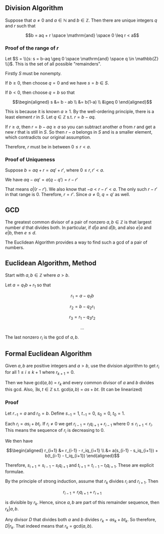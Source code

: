 ## Division Algorithm

Suppose that $a \neq 0$ and $a \in \mathbb{N}$ and $b \in \mathbb{Z}$. Then there are unique integers $q$ and $r$ such that 

$$b = aq + r \space \mathrm{and} \space 0 \leq r < a$$

### Proof of the range of $r$

Let $S = \\{s: s = b-aq \geq 0 \space \mathrm{and} \space q \in \mathbb{Z} \\}$. This is the set of all possible "remainders". 

Firstly $S$ must be nonempty.  

If $b \geq 0$, then choose $q=0$ and we have $s=b \in S$. 

If $b < 0$, then choose $q=b$ so that 

$$\begin{aligned}
s &= b - ab \\
&= b(1-a) \\
&\geq 0
\end{aligned}$$

This is because it is known $a \geq 1$. By the well-ordering principle, there is a least element $r$ in $S$. Let $q \in \mathbb{Z}$ s.t. $r = b-aq$. 

If $r \geq a$, then $r = b-aq \geq a$ so you can subtract another $a$ from $r$ and get a new $r$ that is still in $S$. So then $r-a$ belongs in $S$ and is a smaller element, which contradicts our original assumption. 

Therefore, $r$ must be in between $0 \leq r < a$. 

### Proof of Uniqueness

Suppose $b = aq + r = aq' + r'$, where $0 \leq r, r' < a$. 

We have $aq -aq' = a(q-q')=r - r'$

That means $a|(r-r')$. We also know that $-a < r-r' < a$. The only such $r-r'$ in that range is 0. Therefore, $r=r'$. Since $a \neq 0$, $q=q'$ as well. 

## GCD

The greatest common divisor of a pair of nonzero $a,b \in \mathbb{Z}$ is that largest number $d$ that divides both. In particular, if $d|a$ and $d|b$, and also $e|a$ and $e|b$, then $e \leq d$. 

The Euclidean Algorithm provides a way to find such a gcd of a pair of numbers. 

## Euclidean Algorithm, Method

Start with $a,b \in \mathbb{Z}$ where $a > b$. 

Let $a = q_1b+r_1$ so that 

$$r_1 = a - q_1b$$

$$r_2 = b - q_2r_1$$

$$r_3 = r_1-q_3r_2$$

$$...$$

The last nonzero $r_i$ is the gcd of $a,b$. 

## Formal Euclidean Algorithm

Given $a,b$ are positive integers and $a>b$, use the division algorithm to get $r_i$ for all $1 \leq i \leq k+1$ where $r_{k+1}=0$. 

Then we have gcd($a,b$) = $r_k$ and every common divisor of $a$ and $b$ divides this gcd. Also, $\exists s,t \in \mathbb{Z}$ s.t. gcd($a,b$) = $as + bt$. (It can be linearized)

### Proof

Let $r_{-1} = a$ and $r_0 = b$. Define $s_{-1} = 1$, $t_{-1} = 0$, $s_0 = 0$, $t_0=1$. 

Each $r_i = as_i + bt_i$. If $r_i \neq 0$ we get $r_{i-1} = r_iq_{i+1} + r_{i-1}$ where $0 \leq r_{i+1} < r_i$. This means the sequence of $r_i$ is decreasing to 0. 

We then have 

$$\begin{aligned}
r_{i+1} &= r_{i-1} - r_iq_{i+1} \\
&= a(s_{i-1} - s_iq_{i+1}) + b(t_{i-1} - t_iq_{i+1})
\end{aligned}$$

Therefore, $s_{i+1} = s_{i-1} - s_iq_{i+1}$ and $t_{i+1} = t_{i-1} - t_iq_{i+1}$. These are explicit formulae. 

By the principle of strong induction, assume that $r_k$ divides $r_i$ and $r_{i+1}$. Then

$$r_{i-1} = r_iq_{i+1} + r_{i+1}$$ 

is divisible by $r_k$. Hence, since $a,b$ are part of this remainder sequence, then $r_k | a,b$. 

Any divisor $D$ that divides both $a$ and $b$ divides $r_k = as_k +bt_k$. So therefore, $D|r_k$. That indeed means that $r_k$ = gcd($a,b$). 
































